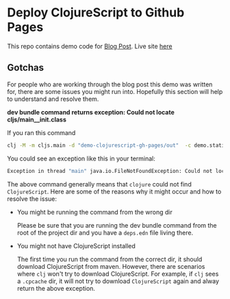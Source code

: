 # Deploy ClojureScript to Github Pages

This repo contains demo code for [Blog Post](http://localhost:8000/deoploy-clojurescript-to-github-pages). Live site [here](https://athomasoriginal.github.io/demo-clojurescript-gh-pages/)

## Gotchas

For people who are working through the blog post this demo was written for, there are some issues you might run into. Hopefully this section will help to understand and resolve them.

**dev bundle command returns exception: Could not locate cljs/main\_\_init.class**

If you ran this command

```bash
clj -M -m cljs.main -d "demo-clojurescript-gh-pages/out"  -c demo.static-website -r
```

You could see an exception like this in your terminal:

```bash
Exception in thread "main" java.io.FileNotFoundException: Could not locate cljs/main__init.class, cljs/main.clj or cljs/main.cljc on classpath.
```

The above command generally means that `clojure` could not find `ClojureScript`. Here are some of the reasons why it might occur and how to resolve the issue:

- You might be running the command from the wrong dir

  Please be sure that you are running the dev bundle command from the root of the project dir and you have a `deps.edn` file living there.

- You might not have ClojureScript installed

  The first time you run the command from the correct dir, it should download ClojureScript from maven. However, there are scenarios where `clj` won't try to download ClojureScript. For example, if `clj` sees a `.cpcache` dir, it will not try to download `ClojureScript` again and alway return the above exception.
